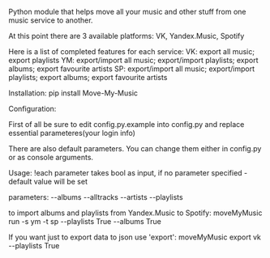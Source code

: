 Python module that helps move all your music and other stuff from one music service to another.

At this point there are 3 available platforms:
VK, Yandex.Music, Spotify

Here is a list of completed features for each service:
VK: export all music; export playlists
YM: export/import all music; export/import playlists; export albums; export favourite artists
SP: export/import all music; export/import playlists; export albums; export favourite artists



Installation:
pip install Move-My-Music

Configuration:

First of all be sure to edit config.py.example into config.py and replace essential parameteres(your login info)

There are also default parameters. You can change them either in config.py or as console arguments.

Usage:
!each parameter takes bool as input, if no parameter specified - default value will be set

parameters:
    --albums
    --alltracks
    --artists
    --playlists

to import albums and playlists from Yandex.Music to Spotify:
    moveMyMusic run -s ym -t sp --playlists True --albums True

If you want just to export data to json use 'export':
    moveMyMusic export vk --playlists True
